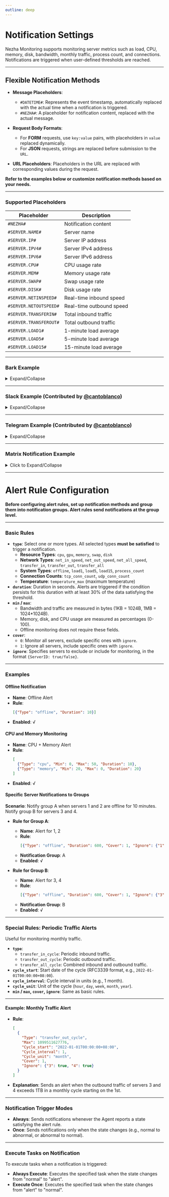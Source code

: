 ```yaml
---
outline: deep
---
```


# Notification Settings

Nezha Monitoring supports monitoring server metrics such as load, CPU, memory, disk, bandwidth, monthly traffic, process count, and connections. Notifications are triggered when user-defined thresholds are reached.

---

## Flexible Notification Methods

- **Message Placeholders**: 
  - `#DATETIME#`: Represents the event timestamp, automatically replaced with the actual time when a notification is triggered.
  - `#NEZHA#`: A placeholder for notification content, replaced with the actual message.

- **Request Body Formats**:
  - For **FORM** requests, use `key:value` pairs, with placeholders in `value` replaced dynamically.
  - For **JSON** requests, strings are replaced before submission to the `URL`.

- **URL Placeholders**: Placeholders in the URL are replaced with corresponding values during the request.

**Refer to the examples below or customize notification methods based on your needs.**

---

### Supported Placeholders

| Placeholder            | Description               |
| ----------------------- | ------------------------- |
| `#NEZHA#`              | Notification content      |
| `#SERVER.NAME#`        | Server name               |
| `#SERVER.IP#`          | Server IP address         |
| `#SERVER.IPV4#`        | Server IPv4 address       |
| `#SERVER.IPV6#`        | Server IPv6 address       |
| `#SERVER.CPU#`         | CPU usage rate            |
| `#SERVER.MEM#`         | Memory usage rate         |
| `#SERVER.SWAP#`        | Swap usage rate           |
| `#SERVER.DISK#`        | Disk usage rate           |
| `#SERVER.NETINSPEED#`  | Real-time inbound speed    |
| `#SERVER.NETOUTSPEED#` | Real-time outbound speed  |
| `#SERVER.TRANSFERIN#`  | Total inbound traffic      |
| `#SERVER.TRANSFEROUT#` | Total outbound traffic    |
| `#SERVER.LOAD1#`       | 1-minute load average     |
| `#SERVER.LOAD5#`       | 5-minute load average     |
| `#SERVER.LOAD15#`      | 15-minute load average    |

---

### Bark Example

<details>
  <summary>Expand/Collapse</summary>

- **Name**: Bark
- **URL Composition**:
  - GET Requests: `/:key/:body`, `/:key/:title/:body`, or `/:key/:category/:title/:body`
  - POST Requests: `/push`
- **Request Method**: GET or POST
- **Request Type**: 
  - GET: Default
  - POST: `form`
- **Body** (POST Example):
  ```json
  {
    "title": "#SERVER.NAME#",
    "device_key": "xxxxxxxxx",
    "body": "#NEZHA#",
    "icon": "https://xxxxxxxx/nz.png"
  }
  ```

</details>

---

### Slack Example (Contributed by [@cantoblanco](https://github.com/cantoblanco))

<details>
  <summary>Expand/Collapse</summary>

#### URL Parameter Setup

1. **Create a Slack App**: Visit [Slack API](https://api.slack.com/apps) and create a new App.
2. **Enable Incoming Webhook**: Add and activate Incoming Webhooks on the App's settings page.
3. **Generate Webhook URL**: Add a new webhook to a workspace, select a channel, and authorize. Copy the generated URL.

**Notification Configuration:**

- **Name**: Slack
- **URL**: `https://hooks.slack.com/services/XXXXXXXXX/XXXXXXXXX/XXXXXXXXXXXXXXXXXXXXXXXX`
- **Request Method**: POST
- **Request Type**: JSON
- **Body**:
  ```json
  {
    "text": "#NEZHA#"
  }
  ```

</details>

---

### Telegram Example (Contributed by [@cantoblanco](https://github.com/cantoblanco))

<details>
  <summary>Expand/Collapse</summary>

#### URL Parameter Setup

1. **Create a Bot**: Use [@BotFather](https://t.me/BotFather) to create a bot and get its token.
2. **Retrieve User ID**: Use [@userinfobot](https://t.me/userinfobot) to find your user ID.
3. **Send a Test Message**: Send a message to your bot to activate communication.

**Notification Configuration:**

- **Name**: Telegram
- **URL**: `https://api.telegram.org/bot<Your_Bot_Token>/sendMessage?chat_id=<Your_User_ID>&text=#NEZHA#`
- **Request Method**: GET
- **Request Type**: Default
- **Body**: None

**Note**: Replace `<Your_Bot_Token>` and `<Your_User_ID>` with actual values.

</details>

---

### Matrix Notification Example

<details>
  <summary>Click to Expand/Collapse</summary>

#### Parameter Description

- **Variable Replacement**: Replace the following variables with actual values:
  - `$YOUR_HOME_SERVER`: Address of your Matrix server.
  - `$YOUR_NEZHA_URL`: URL of your Nezha Dashboard.
  - `$YOUR_MATRIX_USERNAME`: Your Matrix username.
  - `$YOUR_MATRIX_PASSWD`: Your Matrix password.
  - `$YOUR_MATRIX_TOKEN`: Matrix access token.
  - `$ROOM_ID`: ID of the Matrix room where notifications will be sent.

---

#### Retrieve Access Token

Use the following command to obtain `YOUR_MATRIX_TOKEN`:

```bash
curl -XPOST -d '{"type": "m.login.password", "identifier": {"user": "$YOUR_MATRIX_USERNAME", "type": "m.id.user"}, "password": "$YOUR_MATRIX_PASSWD"}' "https://$YOUR_HOME_SERVER/_matrix/client/r0/login"
```

---

#### Notification Configuration

- **Name**: Matrix
- **URL**: `https://$YOUR_HOME_SERVER/_matrix/client/r0/rooms/$ROOM_ID/send/m.room.message`
- **Request Method**: `POST`
- **Request Type**: `JSON`
- **Headers**:
  ```json
  {
    "Authorization": "Bearer $YOUR_MATRIX_TOKEN"
  }
  ```
- **Body**:
  ```json
  {
    "msgtype": "m.text",
    "format": "org.matrix.custom.html",
    "formatted_body": "<h1><a href=\"$YOUR_NEZHA_URL\" target=\"_blank\">Nezha Dashboard</a></h1><ul><li>Time: #DATETIME#</li><li>Message: #NEZHA#</li></ul>",
    "body": "#NEZHA#"
  }
  ```

---

### Steps to Use

1. **Replace Variables**: Replace all `$` prefixed variables with your actual values.
2. **Obtain Token**: Use the command above to retrieve `YOUR_MATRIX_TOKEN`.
3. **Configure Request**: Fill in the URL, Headers, and Body as described.
4. **Send Notifications**: The configured notification will be sent to the specified Matrix room.

</details>

---

# Alert Rule Configuration

**Before configuring alert rules, set up notification methods and group them into notification groups. Alert rules send notifications at the group level.**

---

### Basic Rules

- **`type`**: Select one or more types. All selected types **must be satisfied** to trigger a notification.
  - **Resource Types**: `cpu`, `gpu`, `memory`, `swap`, `disk`
  - **Network Types**: `net_in_speed`, `net_out_speed`, `net_all_speed`, `transfer_in`, `transfer_out`, `transfer_all`
  - **System Types**: `offline`, `load1`, `load5`, `load15`, `process_count`
  - **Connection Counts**: `tcp_conn_count`, `udp_conn_count`
  - **Temperature**: `temperature_max` (maximum temperature)
- **`duration`**: Duration in seconds. Alerts are triggered if the condition persists for this duration with at least 30% of the data satisfying the threshold.
- **`min` / `max`**:
  - Bandwidth and traffic are measured in bytes (1KB = 1024B, 1MB = 1024\*1024B).
  - Memory, disk, and CPU usage are measured as percentages (0-100).
  - Offline monitoring does not require these fields.
- **`cover`**:
  - `0`: Monitor all servers, exclude specific ones with `ignore`.
  - `1`: Ignore all servers, include specific ones with `ignore`.
- **`ignore`**: Specifies servers to exclude or include for monitoring, in the format `{ServerID: true/false}`.

---

### Examples

#### Offline Notification

- **Name**: Offline Alert
- **Rule**:
  ```json
  [{"Type": "offline", "Duration": 10}]
  ```
- **Enabled**: √

#### CPU and Memory Monitoring

- **Name**: CPU + Memory Alert
- **Rule**:
  ```json
  [
    {"Type": "cpu", "Min": 0, "Max": 50, "Duration": 10},
    {"Type": "memory", "Min": 20, "Max": 0, "Duration": 20}
  ]
  ```
- **Enabled**: √

#### Specific Server Notifications to Groups

**Scenario**: Notify group A when servers 1 and 2 are offline for 10 minutes. Notify group B for servers 3 and 4.

- **Rule for Group A**:
  - **Name**: Alert for 1, 2
  - **Rule**:
    ```json
    [{"Type": "offline", "Duration": 600, "Cover": 1, "Ignore": {"1": true, "2": true}}]
    ```
  - **Notification Group**: A
  - **Enabled**: √

- **Rule for Group B**:
  - **Name**: Alert for 3, 4
  - **Rule**:
    ```json
    [{"Type": "offline", "Duration": 600, "Cover": 1, "Ignore": {"3": true, "4": true}}]
    ```
  - **Notification Group**: B
  - **Enabled**: √

---

### Special Rules: Periodic Traffic Alerts

Useful for monitoring monthly traffic.

- **`type`**:
  - `transfer_in_cycle`: Periodic inbound traffic.
  - `transfer_out_cycle`: Periodic outbound traffic.
  - `transfer_all_cycle`: Combined inbound and outbound traffic.
- **`cycle_start`**: Start date of the cycle (RFC3339 format, e.g., `2022-01-01T00:00:00+08:00`).
- **`cycle_interval`**: Cycle interval in units (e.g., 1 month).
- **`cycle_unit`**: Unit of the cycle (`hour`, `day`, `week`, `month`, `year`).
- **`min` / `max`, `cover`, `ignore`**: Same as basic rules.

---

#### Example: Monthly Traffic Alert

- **Rule**:
  ```json
  [
    {
      "Type": "transfer_out_cycle",
      "Max": 1099511627776,
      "Cycle_start": "2022-01-01T00:00:00+08:00",
      "Cycle_interval": 1,
      "Cycle_unit": "month",
      "Cover": 1,
      "Ignore": {"3": true, "4": true}
    }
  ]
  ```
- **Explanation**: Sends an alert when the outbound traffic of servers 3 and 4 exceeds 1TB in a monthly cycle starting on the 1st.

---

### Notification Trigger Modes

- **Always**: Sends notifications whenever the Agent reports a state satisfying the alert rule.
- **Once**: Sends notifications only when the state changes (e.g., normal to abnormal, or abnormal to normal).

---

### Execute Tasks on Notification

To execute tasks when a notification is triggered:

- **Always Execute**: Executes the specified task when the state changes from "normal" to "alert".
- **Execute Once**: Executes the specified task when the state changes from "alert" to "normal".
